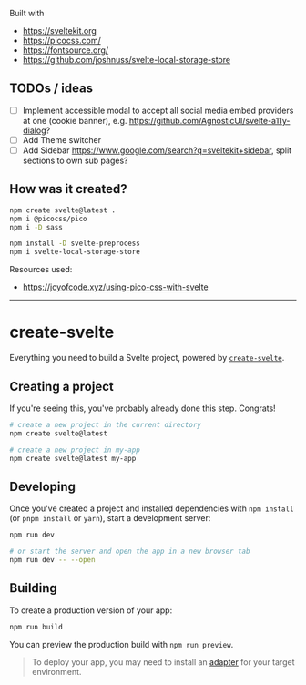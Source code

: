 Built with

- https://sveltekit.org
- https://picocss.com/
- https://fontsource.org/
- https://github.com/joshnuss/svelte-local-storage-store

## TODOs / ideas

- [ ] Implement accessible modal to accept all social media embed providers at one (cookie banner), e.g. https://github.com/AgnosticUI/svelte-a11y-dialog?
- [ ] Add Theme switcher
- [ ] Add Sidebar https://www.google.com/search?q=sveltekit+sidebar, split sections to own sub pages?

## How was it created?

```bash
npm create svelte@latest .
npm i @picocss/pico
npm i -D sass

npm install -D svelte-preprocess
npm i svelte-local-storage-store
```

Resources used:

- https://joyofcode.xyz/using-pico-css-with-svelte

<hr>

# create-svelte

Everything you need to build a Svelte project, powered by [`create-svelte`](https://github.com/sveltejs/kit/tree/master/packages/create-svelte).

## Creating a project

If you're seeing this, you've probably already done this step. Congrats!

```bash
# create a new project in the current directory
npm create svelte@latest

# create a new project in my-app
npm create svelte@latest my-app
```

## Developing

Once you've created a project and installed dependencies with `npm install` (or `pnpm install` or `yarn`), start a development server:

```bash
npm run dev

# or start the server and open the app in a new browser tab
npm run dev -- --open
```

## Building

To create a production version of your app:

```bash
npm run build
```

You can preview the production build with `npm run preview`.

> To deploy your app, you may need to install an [adapter](https://kit.svelte.dev/docs/adapters) for your target environment.
